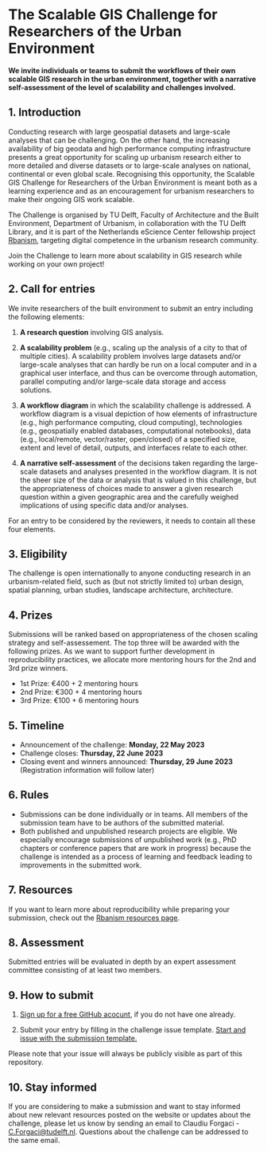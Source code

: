 # The Scalable GIS Challenge for Researchers of the Urban Environment

**We invite individuals or teams to submit the workflows of their own scalable GIS research in the urban environment, together with a narrative self-assessment of the level of scalability and challenges involved.** 

## 1. Introduction
Conducting research with large geospatial datasets and large-scale analyses that can be challenging. On the other hand, the increasing availability of big geodata and high performance computing infrastructure presents a great opportunity for scaling up urbanism research either to more detailed and diverse datasets or to large-scale analyses on national, continental or even global scale. Recognising this opportunity, the Scalable GIS Challenge for Researchers of the Urban Environment is meant both as a learning experience and as an encouragement for urbanism researchers to make their ongoing GIS work scalable. 

The Challenge is organised by TU Delft, Faculty of Architecture and the Built Environment, Department of Urbanism, in collaboration with the TU Delft Library, and it is part of the Netherlands eScience Center fellowship project [Rbanism](https://www.esciencecenter.nl/claudiu-forgaci/), targeting digital competence in the urbanism research community.

Join the Challenge to learn more about scalability in GIS research while working on your own project!

## 2. Call for entries
We invite researchers of the built environment to submit an entry including the following elements:

1. **A research question** involving GIS analysis.

2. **A scalability problem** (e.g., scaling up the analysis of a city to that of multiple cities). A scalability problem involves large datasets and/or large-scale analyses that can hardly be run on a local computer and in a graphical user interface, and thus can be overcome through automation, parallel computing and/or large-scale data storage and access solutions.

3. **A workflow diagram** in which the scalability challenge is addressed. A workflow diagram is a visual depiction of how elements of infrastructure (e.g., high performance computing, cloud computing), technologies (e.g., geospatially enabled databases, computational notebooks), data (e.g., local/remote, vector/raster, open/closed) of a specified size, extent and level of detail, outputs, and interfaces relate to each other.

4. **A narrative self-assessment** of the decisions taken regarding the large-scale datasets and analyses presented in the workflow diagram. It is not the sheer size of the data or analysis that is valued in this challenge, but the appropriateness of choices made to answer a given research question within a given geographic area and the carefully weighed implications of using specific data and/or analyses.

For an entry to be considered by the reviewers, it needs to contain all these four elements.

## 3. Eligibility
The challenge is open internationally to anyone conducting research in an urbanism-related field, such as (but not strictly limited to) urban design, spatial planning, urban studies, landscape architecture, architecture.

## 4. Prizes
Submissions will be ranked based on appropriateness of the chosen scaling strategy and self-assessement. The top three will be awarded with the following prizes. As we want to support further development in reproducibility practices, we allocate more mentoring hours for the 2nd and 3rd prize winners.

- 1st Prize: €400 + 2 mentoring hours
- 2nd Prize: €300 + 4 mentoring hours
- 3rd Prize: €100 + 6 mentoring hours

## 5. Timeline
- Announcement of the challenge: **Monday, 22 May 2023**
- Challenge closes: **Thursday, 22 June 2023**
- Closing event and winners announced: **Thursday, 29 June 2023** (Registration information will follow later)

## 6. Rules
- Submissions can be done individually or in teams. All members of the submission team have to be authors of the submitted material.
- Both published and unpublished research projects are eligible. We especially encourage submissions of unpublished work (e.g., PhD chapters or conference papers that are work in progress) because the challenge is intended as a process of learning and feedback leading to improvements in the submitted work.

## 7. Resources

If you want to learn more about reproducibility while preparing your submission, check out the [Rbanism resources page](https://rbanism.github.io/Rbanism/resources.html).

## 8. Assessment

Submitted entries will be evaluated in depth by an expert assessment committee consisting of at least two members. 

## 9. How to submit

1. [Sign up for a free GitHub acocunt](https://github.com/), if you do not have one already.

2. Submit your entry by filling in the challenge issue template. [Start and issue with the submission template.](https://github.com/Rbanism/scalegis-challenge/issues/new?assignees=cforgaci&labels=submission&projects=&template=challenge-submission-template.md&title=Challenge+submission%3A+%5BADD+PROJECT+TITLE%5D)

Please note that your issue will always be publicly visible as part of this repository.

## 10. Stay informed

If you are considering to make a submission and want to stay informed about new relevant resources posted on the website or updates about the challenge, please let us know by sending an email to Claudiu Forgaci - C.Forgaci@tudelft.nl. Questions about the challenge can be addressed to the same email.
